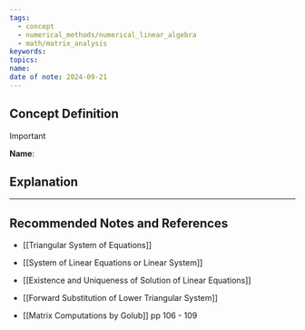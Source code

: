 ```yaml
---
tags:
  - concept
  - numerical_methods/numerical_linear_algebra
  - math/matrix_analysis
keywords: 
topics: 
name: 
date of note: 2024-09-21
---
```


## Concept Definition

>[!important]
>**Name**: 



## Explanation





-----------
##  Recommended Notes and References

- [[Triangular System of Equations]]
- [[System of Linear Equations or Linear System]]
- [[Existence and Uniqueness of Solution of Linear Equations]]
- [[Forward Substitution of Lower Triangular System]]


- [[Matrix Computations by Golub]] pp 106  - 109